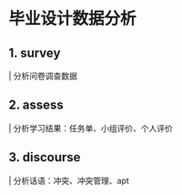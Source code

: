# 毕业设计数据分析
## 1. survey
| 分析问卷调查数据

## 2. assess
| 分析学习结果：任务单、小组评价、个人评价

## 3. discourse
| 分析话语：冲突、冲突管理、apt